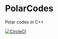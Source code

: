 # PolarCodes
Polar codes in C++

[![CircleCI](https://circleci.com/gh/egs33/PolarCodes.svg?style=shield)](https://circleci.com/gh/egs33/PolarCodes)